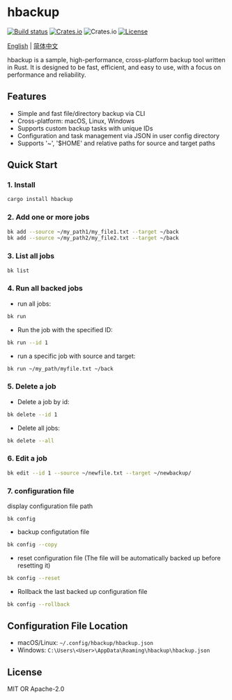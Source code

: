# hbackup

[![Build status](https://github.com/asthetik/hbackup/workflows/build/badge.svg)](https://github.com/asthetik/hbackup/actions)
[![Crates.io](https://img.shields.io/crates/v/hbackup.svg)](https://crates.io/crates/hbackup)
![Crates.io](https://img.shields.io/crates/d/hbackup)
[![License](https://img.shields.io/badge/license-MIT%20OR%20Apache--2.0-blue.svg)](./LICENSE)

[English](./README.md) | [简体中文](./README.zh-CN.md)

hbackup is a sample, high-performance, cross-platform backup tool written in Rust. It is designed to be fast, efficient, and easy to use, with a focus on performance and reliability.

## Features

- Simple and fast file/directory backup via CLI
- Cross-platform: macOS, Linux, Windows
- Supports custom backup tasks with unique IDs
- Configuration and task management via JSON in user config directory
- Supports '~', '$HOME' and relative paths for source and target paths

## Quick Start

### 1. Install

```sh
cargo install hbackup
```

### 2. Add one or more jobs

```sh
bk add --source ~/my_path1/my_file1.txt --target ~/back
bk add --source ~/my_path2/my_file2.txt --target ~/back
```

### 3. List all jobs

```sh
bk list
```

### 4. Run all backed jobs

- run all jobs:

```sh
bk run
```

- Run the job with the specified ID:

```sh
bk run --id 1
```

- run a specific job with source and target:

```sh
bk run ~/my_path/myfile.txt ~/back
```

### 5. Delete a job

- Delete a job by id:

```sh
bk delete --id 1
```

- Delete all jobs:

```sh
bk delete --all
```

### 6. Edit a job

```sh
bk edit --id 1 --source ~/newfile.txt --target ~/newbackup/
```

### 7. configuration file

display configuration file path

```shell
bk config
```

- backup configutation file

```sh
bk config --copy
```

- reset configuration file (The file will be automatically backed up before resetting it)

```sh
bk config --reset
```

- Rollback the last backed up configuration file

```sh
bk config --rollback
```

## Configuration File Location

- macOS/Linux: `~/.config/hbackup/hbackup.json`
- Windows: `C:\Users\<User>\AppData\Roaming\hbackup\hbackup.json`

## License

MIT OR Apache-2.0

